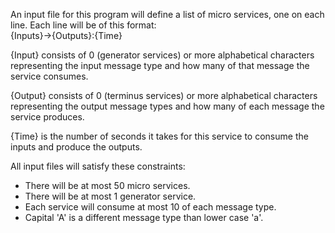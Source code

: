 An input file for this program will define a list of micro services, one on each line. Each line will be of this format:  
{Inputs}->{Outputs}:{Time}

{Input} consists of 0 (generator services) or more alphabetical characters representing the input message type and how many of that message the service consumes.

{Output} consists of 0 (terminus services) or more alphabetical characters representing the output message types and how many of each message the service produces.

{Time} is the number of seconds it takes for this service to consume the inputs and produce the outputs.

All input files will satisfy these constraints:
+ There will be at most 50 micro services. 
+ There will be at most 1 generator service. 
+ Each service will consume at most 10 of each message type. 
+ Capital 'A' is a different message type than lower case 'a'.